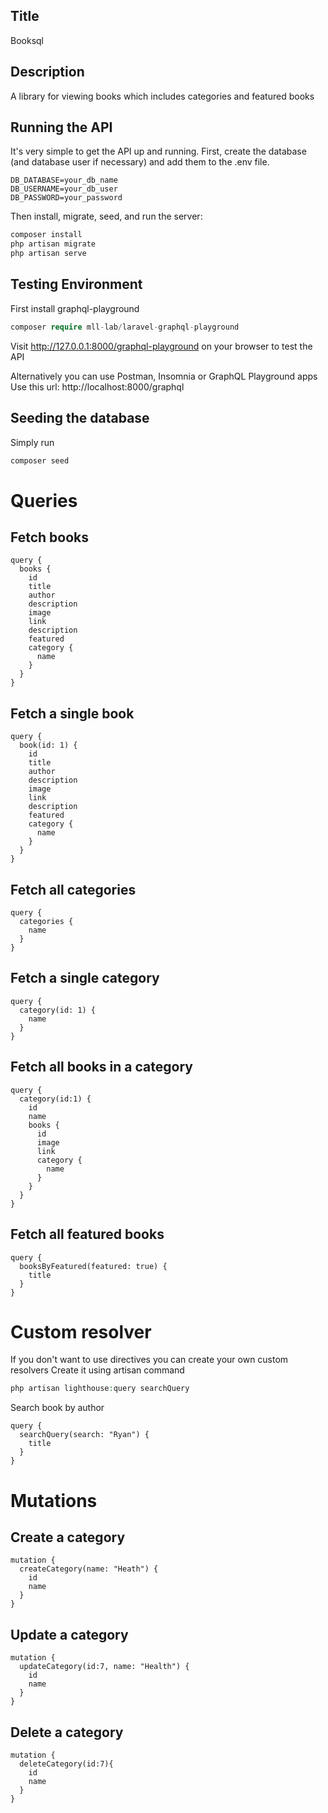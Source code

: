 ## Title
Booksql

## Description
A library for viewing books which includes categories and featured books

## Running the API
It's very simple to get the API up and running. First, create the database (and database user if necessary) and add them to the .env file.

```env
DB_DATABASE=your_db_name
DB_USERNAME=your_db_user
DB_PASSWORD=your_password
```

Then install, migrate, seed, and run the server:

```php
composer install
php artisan migrate
php artisan serve
```

## Testing Environment
First install graphql-playground
```php
composer require mll-lab/laravel-graphql-playground
```

Visit http://127.0.0.1:8000/graphql-playground on your browser to test the API

Alternatively you can use Postman, Insomnia or GraphQL Playground apps
Use this url: http://localhost:8000/graphql

## Seeding the database
Simply run
```php
composer seed
```
# Queries

## Fetch books

```
query {
  books {
    id
    title
    author
    description
    image
    link
    description
    featured
    category {
      name
    }
  }
}
```

## Fetch a single book
```
query {
  book(id: 1) {
    id
    title
    author
    description
    image
    link
    description
    featured
    category {
      name
    }
  }
}

```
## Fetch all categories
```
query {
  categories {
    name
  }
}
```

## Fetch a single category
```
query {
  category(id: 1) {
    name
  }
}
```

## Fetch all books in a category
```
query {
  category(id:1) {
    id
    name
    books {
      id
      image
      link
      category {
        name
      }
    }
  }
}
```
## Fetch all featured books
```
query {
  booksByFeatured(featured: true) {
    title
  }
}
```

# Custom resolver
If you don't want to use directives you can create your own custom resolvers
Create it using artisan command
```php
php artisan lighthouse:query searchQuery
```
Search book by author
```
query {
  searchQuery(search: "Ryan") {
    title
  }
}
```
# Mutations

## Create a category
```
mutation {
  createCategory(name: "Heath") {
    id
    name
  }
}
```

## Update a category

```
mutation {
  updateCategory(id:7, name: "Health") {
    id
    name
  }
}
```

## Delete a category

```
mutation {
  deleteCategory(id:7){
    id
    name
  }
}
```

